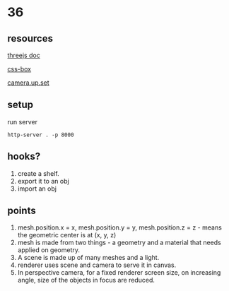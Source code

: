 # 36

## resources

[threejs doc](https://threejsfundamentals.org/threejs/lessons/threejs-fundamentals.html)

[css-box](https://www.w3schools.com/css/css_boxmodel.asp)

[camera.up.set](https://stackoverflow.com/questions/34936821/what-effect-does-camera-up-have-in-three-js/66992727#66992727)

## setup
run server

`http-server . -p 8000`


## hooks?

1. create a shelf. 
2. export it to an obj
3. import an obj


## points

1. mesh.position.x = x, mesh.position.y = y, mesh.position.z = z - means the geometric center is at (x, y, z)
2. mesh is made from two things - a geometry and a material that needs applied on geometry.
3. A scene is made up of many meshes and a light.
4. renderer uses scene and camera to serve it in canvas.
5. In perspective camera, for a fixed renderer screen size, on increasing angle, size of the objects in focus are reduced. 